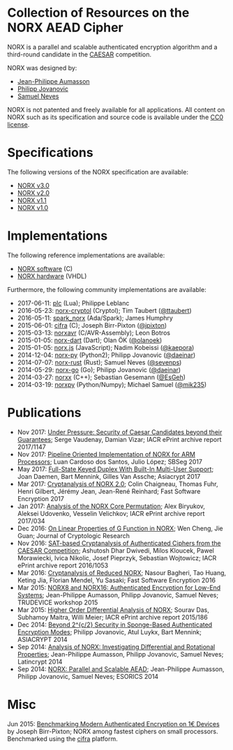 # Collection of Resources on the NORX AEAD Cipher

NORX is a parallel and scalable authenticated encryption algorithm and a third-round candidate in the [CAESAR](http://competitions.cr.yp.to/caesar.html) competition.

NORX was designed by:

- [Jean-Philippe Aumasson](https://aumasson.jp/)
- [Philipp Jovanovic](https://zerobyte.io/)
- [Samuel Neves](http://eden.dei.uc.pt/~sneves/)

NORX is not patented and freely available for all applications. All content on NORX such as its specification and source code is available under the [CC0 license](https://creativecommons.org/publicdomain/zero/1.0/).

# Specifications

The following versions of the NORX specification are available:

- [NORX v3.0]()
- [NORX v2.0]()
- [NORX v1.1]()
- [NORX v1.0]()

# Implementations

The following reference implementations are available:

- [NORX software]() (C)
- [NORX hardware]() (VHDL)

Furthermore, the following community implementations are available:

- 2017-06-11: [plc](https://github.com/philanc/plc) (Lua); Philippe Leblanc
- 2016-05-23: [norx-cryptol](https://github.com/ttaubert/norx-cryptol) (Cryptol); Tim Taubert ([@ttaubert](https://twitter.com/ttaubert))
- 2016-05-11: [spark_norx](https://github.com/jhumphry/SPARK_NORX) (Ada/Spark); James Humphry
- 2015-06-01: [cifra](https://github.com/ctz/cifra) (C); Joseph Birr-Pixton ([@jpixton](https://twitter.com/jpixton))
- 2015-03-13: [norxavr](https://github.com/leonbotros/norxavr) (C/AVR-Assembly); Leon Botros
- 2015-01-05: [norx-dart](https://github.com/olanoek/norx-dart) (Dart); Olan ÖK ([@olanoek](https://twitter.com/olanoek))
- 2015-01-05: [norx.js](https://github.com/kaepora/norx.js) (JavaScript); Nadim Kobeissi ([@kaepora](https://twitter.com/kaepora))
- 2014-12-04: [norx-py](https://github.com/daeinar/norx-py) (Python2); Philipp Jovanovic ([@daeinar](https://twitter.com/daeinar))
- 2014-07-07: [norx-rust](https://github.com/sneves/norx-rust) (Rust); Samuel Neves ([@sevenps](https://twitter.com/sevenps))
- 2014-05-29: [norx-go](https://github.com/daeinar/norx-go) (Go); Philipp Jovanovic ([@daeinar](https://twitter.com/daeinar))
- 2014-03-27: [norxx](https://code.google.com/p/norxx/) (C++); Sebastian Gesemann ([@EsGeh](https://twitter.com/esgeh))
- 2014-03-19: [norxpy](https://github.com/therealmik/norxpy) (Python/Numpy); Michael Samuel ([@mik235](https://twitter.com/mik235))

# Publications

- Nov 2017: [Under Pressure: Security of Caesar Candidates beyond their Guarantees](https://eprint.iacr.org/2017/1147); Serge Vaudenay, Damian Vizar; IACR ePrint archive report 2017/1147 
- Nov 2017: [Pipeline Oriented Implementation of NORX for ARM Processors](https://sbseg2017.redes.unb.br/wp-content/uploads/2017/04/20171109_ANAIS_SBSEG_2017_FINAL_E-BOOK.pdf#ANAIS_SBSEG_2017.indd%3A.29325%3A1298); Luan Cardoso dos Santos, Julio López; SBSeg 2017 
- May 2017: [Full-State Keyed Duplex With Built-In Multi-User Support](https://eprint.iacr.org/2017/498); Joan Daemen, Bart Mennink, Gilles Van Assche; Asiacrypt 2017 
- Mar 2017: [Cryptanalysis of NORX 2.0](http://tosc.iacr.org/index.php/ToSC/article/view/589); Colin Chaigneau, Thomas Fuhr, Henri Gilbert, Jérémy Jean, Jean-René Reinhard; Fast Software Encryption 2017 
- Jan 2017: [Analysis of the NORX Core Permutation](https://eprint.iacr.org/2017/034); Alex Biryukov, Aleksei Udovenko, Vesselin Velichkov; IACR ePrint archive report 2017/034 
- Dec 2016: [On Linear Properties of G Function in NORX](http://www.jcr.cacrnet.org.cn:8080/mmxb/EN/abstract/abstract179.shtml); Wen Cheng, Jie Guan; Journal of Cryptologic Research 
- Nov 2016: [SAT-based Cryptanalysis of Authenticated Ciphers from the CAESAR Competition](https://eprint.iacr.org/2016/1053); Ashutosh Dhar Dwivedi, Milos Kloucek, Pawel Morawiecki, Ivica Nikolic, Josef Pieprzyk, Sebastian Wojtowicz; IACR ePrint archive report 2016/1053 
- Mar 2016: [Cryptanalysis of Reduced NORX](https://eprint.iacr.org/2016/436); Nasour Bagheri, Tao Huang, Keting Jia, Florian Mendel, Yu Sasaki; Fast Software Encryption 2016
- Mar 2015: [NORX8 and NORX16: Authenticated Encryption for Low-End Systems](https://eprint.iacr.org/2015/1154); Jean-Philippe Aumasson, Philipp Jovanovic, Samuel Neves; TRUDEVICE workshop 2015
- Mar 2015: [Higher Order Differential Analysis of NORX](https://eprint.iacr.org/2015/186); Sourav Das, Subhamoy Maitra, Willi Meier; IACR ePrint archive report 2015/186 
- Dec 2014: [Beyond 2^{c/2} Security in Sponge-Based Authenticated Encryption Modes](https://eprint.iacr.org/2014/373); Philipp Jovanovic, Atul Luykx, Bart Mennink; ASIACRYPT 2014
- Sep 2014: [Analysis of NORX: Investigating Differential and Rotational Properties](https://eprint.iacr.org/2014/317); Jean-Philippe Aumasson, Philipp Jovanovic, Samuel Neves; Latincrypt 2014
- Sep 2014: [NORX: Parallel and Scalable AEAD](http://link.springer.com/chapter/10.1007/978-3-319-11212-1_2); Jean-Philippe Aumasson, Philipp Jovanovic, Samuel Neves; ESORICS 2014

# Misc

Jun 2015: [Benchmarking Modern Authenticated Encryption on 1€ Devices](http://jbp.io/2015/06/01/modern-authenticated-encryption-for-1-euro/) by Joseph Birr-Pixton; NORX among fastest ciphers on small processors. Benchmarked using the [cifra](https://github.com/ctz/cifra) platform.

